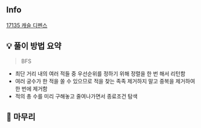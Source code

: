 ## Info
[17135 캐슬 디펜스](https://www.acmicpc.net/problem/17135)

## 💡 풀이 방법 요약
> BFS 
- 최단 거리 내의 여러 적들 중 우선순위를 정하기 위해 정렬을 한 번 해서 리턴함
- 여러 궁수가 한 적을 쏠 수 있으므로 적을 찾는 족족 제거하지 말고 중복을 제거하여 한 번에 제거함
- 적의 총 수를 미리 구해놓고 줄여나가면서 종료조건 탐색

## 🙂 마무리

